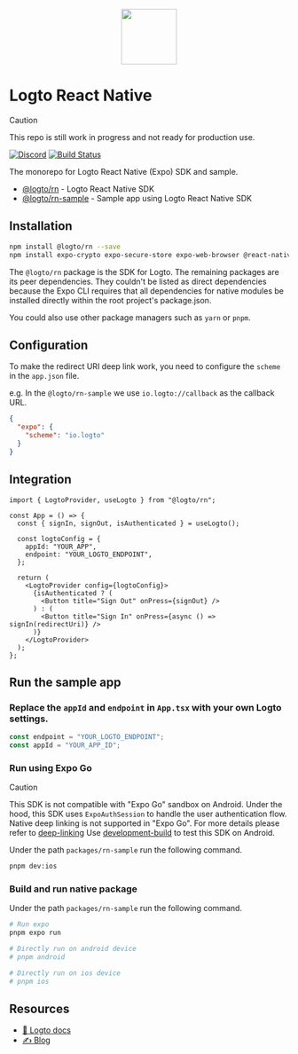 <p align="center">
  <a href="https://logto.io" target="_blank" align="center" alt="Logto Logo">
    <img src="https://github.com/logto-io/logto/raw/master/logo.png" height="100">
  </a>
</p>

# Logto React Native

> [!Caution]
> This repo is still work in progress and not ready for production use.

[![Discord](https://img.shields.io/discord/965845662535147551?logo=discord&logoColor=ffffff&color=7389D8&cacheSeconds=600)](https://discord.gg/UEPaF3j5e6)
[![Build Status](https://github.com/logto-io/react-native/actions/workflows/main.yml/badge.svg)](https://github.com/logto-io/react-native/actions/workflows/main.yml)

The monorepo for Logto React Native (Expo) SDK and sample.

- [@logto/rn](./packages/rn) - Logto React Native SDK
- [@logto/rn-sample](./packages/rn-sample) - Sample app using Logto React Native SDK

## Installation

```bash
npm install @logto/rn --save
npm install expo-crypto expo-secure-store expo-web-browser @react-native-async-storage/async-storage
```

The `@logto/rn` package is the SDK for Logto. The remaining packages are its peer dependencies. They couldn't be listed as direct dependencies because the Expo CLI requires that all dependencies for native modules be installed directly within the root project's package.json.

You could also use other package managers such as `yarn` or `pnpm`.

## Configuration

To make the redirect URI deep link work, you need to configure the `scheme` in the `app.json` file.

e.g. In the `@logto/rn-sample` we use `io.logto://callback` as the callback URL.

```json
{
  "expo": {
    "scheme": "io.logto"
  }
}
```

## Integration

```tsx
import { LogtoProvider, useLogto } from "@logto/rn";

const App = () => {
  const { signIn, signOut, isAuthenticated } = useLogto();

  const logtoConfig = {
    appId: "YOUR_APP",
    endpoint: "YOUR_LOGTO_ENDPOINT",
  };

  return (
    <LogtoProvider config={logtoConfig}>
      {isAuthenticated ? (
        <Button title="Sign Out" onPress={signOut} />
      ) : (
        <Button title="Sign In" onPress={async () => signIn(redirectUri)} />
      )}
    </LogtoProvider>
  );
};
```

## Run the sample app

### Replace the `appId` and `endpoint` in `App.tsx` with your own Logto settings.

```javascript
const endpoint = "YOUR_LOGTO_ENDPOINT";
const appId = "YOUR_APP_ID";
```

### Run using Expo Go

> [!Caution]
> This SDK is not compatible with "Expo Go" sandbox on Android.
> Under the hood, this SDK uses `ExpoAuthSession` to handle the user authentication flow. Native deep linking is not supported in "Expo Go". For more details please refer to [deep-linking](https://docs.expo.dev/guides/deep-linking/)
> Use [development-build](https://docs.expo.dev/develop/development-builds/introduction/) to test this SDK on Android.

Under the path `packages/rn-sample` run the following command.

```bash
pnpm dev:ios
```

### Build and run native package

Under the path `packages/rn-sample` run the following command.

```bash
# Run expo
pnpm expo run

# Directly run on android device
# pnpm android

# Directly run on ios device
# pnpm ios
```

## Resources

- [📖 Logto docs](https://docs.logto.io/?utm_source=github&utm_medium=repo_logto)
- [✍️ Blog](https://blog.logto.io/?utm_source=github&utm_medium=repo_logto)
